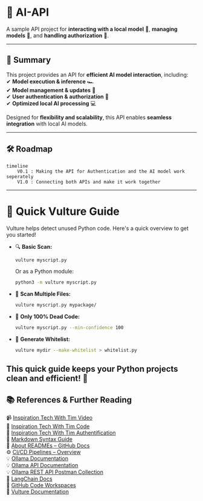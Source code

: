 # **🚀 AI-API**  
A sample API project for **interacting with a local model** 🧠, **managing models** 🔄, and **handling authorization** 🔐.  

---

## **📌 Summary**  
This project provides an API for **efficient AI model interaction**, including:  
✔ **Model execution & inference** 🏎️  
✔ **Model management & updates** 🔄  
✔ **User authentication & authorization** 🔐  
✔ **Optimized local AI processing** 💻  

Designed for **flexibility and scalability**, this API enables **seamless integration** with local AI models.  

---

## **🛠️ Roadmap**  

```mermaid
timeline
    V0.1 : Making the API for Authentication and the AI model work seperately
    V1.0 : Connecting both APIs and make it work together
```

---
# 🚀 **Quick Vulture Guide**  

Vulture helps detect unused Python code. Here's a quick overview to get you started!  

- 🔍 **Basic Scan:**  
  ```bash
  vulture myscript.py
  ```
  Or as a Python module:  
  ```bash
  python3 -m vulture myscript.py
  ```

- 📂 **Scan Multiple Files:**  
  ```bash
  vulture myscript.py mypackage/
  ```

- 🎯 **Only 100% Dead Code:**  
  ```bash
  vulture myscript.py --min-confidence 100
  ```

- 📝 **Generate Whitelist:**  
  ```bash
  vulture mydir --make-whitelist > whitelist.py
  ```
  
This quick guide keeps your Python projects clean and efficient! 🚀
---

## **📚 References & Further Reading**  
📹  [Inspiration Tech With Tim Video](https://youtu.be/cy6EAp4iNN4?feature=shared)<br>
👾  [Inspiration Tech With Tim Code](https://github.com/techwithtim/API-For-Your-LLM/tree/main)<br>
🔐  [Inspiration Tech With Tim Authentification](https://github.com/techwithtim/Fast-API-Tutorial)<br>
📖  [Markdown Syntax Guide](https://docs.github.com/en/get-started/writing-on-github/working-with-advanced-formatting)  
📖  [About READMEs – GitHub Docs](https://docs.github.com/en/repositories/managing-your-repositorys-settings-and-features/customizing-your-repository/about-readmes#about-readmes)  
⚙️  [CI/CD Pipelines – Overview](https://www.atlassian.com/continuous-delivery/ci-vs-ci-vs-cd)  
💡  [Ollama Documentation](https://ollama.com/docs)<br>
💡  [Ollama API Documentation](https://github.com/ollama/ollama/blob/main/docs/api.md)<br>
💡  [Ollama REST API Postman Collection](https://www.postman.com/postman-student-programs/ollama-api/overview)<br>
🧠  [LangChain Docs](https://python.langchain.com/)<br>
📃  [GitHub Code Workspaces](https://code.visualstudio.com/docs/editor/workspaces/workspaces)<br>
📃  [Vulture Documentation](https://github.com/jendrikseipp/vulture)<br>
